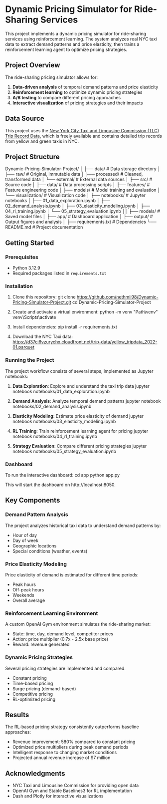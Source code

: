 # Dynamic Pricing Simulator for Ride-Sharing Services

This project implements a dynamic pricing simulator for ride-sharing services using reinforcement learning. The system analyzes real NYC taxi data to extract demand patterns and price elasticity, then trains a reinforcement learning agent to optimize pricing strategies.

## Project Overview

The ride-sharing pricing simulator allows for:

1. **Data-driven analysis** of temporal demand patterns and price elasticity
2. **Reinforcement learning** to optimize dynamic pricing strategies
3. **A/B testing** to compare different pricing approaches
4. **Interactive visualization** of pricing strategies and their impacts

## Data Source

This project uses the [New York City Taxi and Limousine Commission (TLC) Trip Record Data](https://www.nyc.gov/site/tlc/about/tlc-trip-record-data.page), which is freely available and contains detailed trip records from yellow and green taxis in NYC.

## Project Structure

Dynamic-Pricing-Simulator-Project/
│
├── data/                          # Data storage directory
│   ├── raw/                       # Original, immutable data
│   ├── processed/                 # Cleaned, transformed data
│   └── external/                  # External data sources
│
├── src/                           # Source code
│   ├── data/                      # Data processing scripts
│   ├── features/                  # Feature engineering code
│   ├── models/                    # Model training and evaluation
│   └── visualization/             # Visualization code
│
├── notebooks/                     # Jupyter notebooks
│   ├── 01_data_exploration.ipynb
│   ├── 02_demand_analysis.ipynb
│   ├── 03_elasticity_modeling.ipynb
│   ├── 04_rl_training.ipynb
│   └── 05_strategy_evaluation.ipynb
││
├── models/                        # Saved model files
│
├── app/                           # Dashboard application
│
├── output/                        # Output figures and analysis
│
├── requirements.txt               # Dependencies
└── README.md                      # Project documentation

## Getting Started

### Prerequisites

- Python 3.12.9
- Required packages listed in `requirements.txt`

### Installation

1. Clone this repository: 
git clone https://github.com/nethmii98/Dynamic-Pricing-Simulator-Project.git
cd Dynamic-Pricing-Simulator-Project

2. Create and activate a virtual environment:
python -m venv "Path\venv"
venv\Scripts\activate

3. Install dependencies:
pip install -r requirements.txt

4. Download the NYC Taxi data:
https://d37ci6vzurychx.cloudfront.net/trip-data/yellow_tripdata_2022-01.parquet

### Running the Project

The project workflow consists of several steps, implemented as Jupyter notebooks:

1. **Data Exploration**: Explore and understand the taxi trip data
jupyter notebook notebooks/01_data_exploration.ipynb

2. **Demand Analysis**: Analyze temporal demand patterns
jupyter notebook notebooks/02_demand_analysis.ipynb

3. **Elasticity Modeling**: Estimate price elasticity of demand
jupyter notebook notebooks/03_elasticity_modeling.ipynb

4. **RL Training**: Train reinforcement learning agent for pricing
jupyter notebook notebooks/04_rl_training.ipynb

5. **Strategy Evaluation**: Compare different pricing strategies
jupyter notebook notebooks/05_strategy_evaluation.ipynb

### Dashboard

To run the interactive dashboard:
cd app
python app.py

This will start the dashboard on http://localhost:8050.

## Key Components

### Demand Pattern Analysis

The project analyzes historical taxi data to understand demand patterns by:
- Hour of day
- Day of week
- Geographic locations
- Special conditions (weather, events)

### Price Elasticity Modeling

Price elasticity of demand is estimated for different time periods:
- Peak hours
- Off-peak hours
- Weekends
- Overall average

### Reinforcement Learning Environment

A custom OpenAI Gym environment simulates the ride-sharing market:
- State: time, day, demand level, competitor prices
- Action: price multiplier (0.7x - 2.5x base price)
- Reward: revenue generated

### Dynamic Pricing Strategies

Several pricing strategies are implemented and compared:
- Constant pricing
- Time-based pricing
- Surge pricing (demand-based)
- Competitive pricing
- RL-optimized pricing

## Results

The RL-based pricing strategy consistently outperforms baseline approaches:
- Revenue improvement: 580% compared to constant pricing
- Optimized price multipliers during peak demand periods
- Intelligent response to changing market conditions
- Projected annual revenue increase of $7 million

## Acknowledgments

- NYC Taxi and Limousine Commission for providing open data
- OpenAI Gym and Stable Baselines3 for RL implementation
- Dash and Plotly for interactive visualizations
